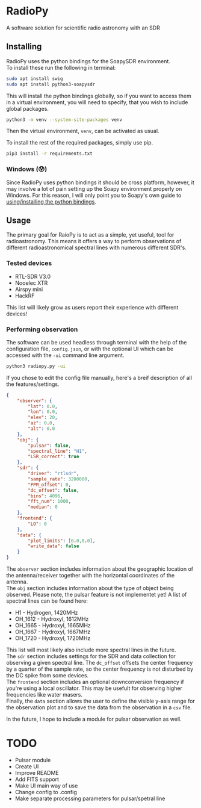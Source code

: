 # RadioPy
A software solution for scientific radio astronomy with an SDR

## Installing
RadioPy uses the python bindings for the SoapySDR environment.<br>
To install these run the following in terminal:
```bash
sudo apt install swig
sudo apt install python3-soapysdr
```

This will install the python bindings globally, so if you want to access them in a virtual environment, you will need to specify, that you wish to include global packages.
```bash
python3 -m venv --system-site-packages venv
```
Then the virtual environment, `venv`, can be activated as usual.<br>

To install the rest of the required packages, simply use pip.
```bash
pip3 install -r requirements.txt
```

### Windows (:cold_sweat:)
Since RadioPy uses python bindings it should be cross platform, however, it may involve a lot of pain setting up the Soapy environment properly on Windows. For this reason, I will only point you to Soapy's own guide to [using/installing the python bindings](https://github.com/pothosware/SoapySDR/wiki/PythonSupport).

## Usage
The primary goal for RaioPy is to act as a simple, yet useful, tool for radioastronomy. This means it offers a way to perform observations of different radioastronomical spectral lines with numerous different SDR's.

### Tested devices
* RTL-SDR V3.0
* Nooelec XTR
* Airspy mini
* HackRF


This list will likely grow as users report their experience with different devices!

### Performing observation
The software can be used headless through terminal with the help of the configuration file, `config.json`, or with the optional UI which can be accessed with the `-ui` command line argument.
```bash
python3 radiopy.py -ui
```

If you chose to edit the config file manually, here's a breif description of all the features/settings.
```json
{
    "observer": {
        "lat": 0.0,
        "lon": 0.0,
        "elev": 20,
        "az": 0.0,
        "alt": 0.0
    },
    "obj": {
        "pulsar": false,
        "spectral_line": "H1",
        "LSR_correct": true
    },
    "sdr": {
        "driver": "rtlsdr",
        "sample_rate": 3200000,
        "PPM_offset": 0,
        "dc_offset": false,
        "bins": 4096,
        "fft_num": 1000,
        "median": 0
    },
    "frontend": {
        "LO": 0
    },
    "data": {
        "plot_limits": [0.0,0.0],
        "write_data": false
    }
}
```
The `observer` section includes information about the geographic location of the antenna/receiver together with the horizontal coordinates of the antenna.<br>
The `obj` section includes information about the type of object being observed. Please note, the pulsar feature is not implementet yet! A list of spectral lines can be found here:
* H1 - Hydrogen, 1420MHz
* OH_1612 - Hydroxyl, 1612MHz
* OH_1665 - Hydroxyl, 1665MHz
* OH_1667 - Hydroxyl, 1667MHz
* OH_1720 - Hydroxyl, 1720MHz

This list will most likely also include more spectral lines in the future. <br>
The `sdr` section includes settings for the SDR and data collection for observing a given spectral line. The `dc_offset` offsets the center frequency by a quarter of the sample rate, so the center frequency is not disturbed by the DC spike from some devices. <br>
The `frontend` section includes an optional downconversion frequency if you're using a local oscillator. This may be usefult for observing higher frequencies like water masers. <br>
Finally, the `data` section allows the user to define the visible y-axis range for the observation plot and to save the data from the observation in a `csv` file. <br>

In the future, I hope to include a module for pulsar observation as well.

# TODO
* Pulsar module
* Create UI
* Improve README
* Add FITS support
* Make UI main way of use
* Change config to .config
* Make separate processing parameters for pulsar/spetral line